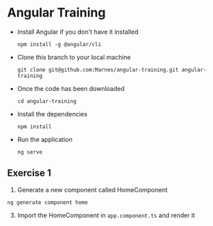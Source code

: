 # Angular Training
- Install Angular if you don't have it installed

  `npm install -g @angular/cli`

- Clone this branch to your local machine

  `git clone git@github.com:Marnes/angular-training.git angular-training`

- Once the code has been downloaded

  `cd angular-training`

- Install the dependencies

  `npm install`

- Run the application

  `ng serve`


## Exercise 1
1. Generate a new component called HomeComponent
```shell
ng generate component home
```
3. Import the HomeComponent in `app.component.ts` and render it
